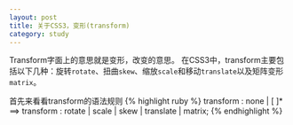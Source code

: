 ```yaml
---
layout: post
title: 关于CSS3，变形(transform)
category: study
---
```


Transform字面上的意思就是变形，改变的意思。
在CSS3中，transform主要包括以下几种：旋转`rotate`、扭曲`skew`、缩放`scale`和移动`translate`以及矩阵变形`matrix`。

首先来看看transform的语法规则
{% highlight ruby %}
	transform : none | <transform-function> [ <transform-function> ]*  
==> transform : rotate | scale | skew | translate | matrix;	
{% endhighlight %}